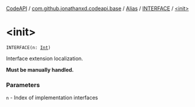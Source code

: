 [CodeAPI](../../../index.md) / [com.github.jonathanxd.codeapi.base](../../index.md) / [Alias](../index.md) / [INTERFACE](index.md) / [&lt;init&gt;](.)

# &lt;init&gt;

`INTERFACE(n: `[`Int`](https://kotlinlang.org/api/latest/jvm/stdlib/kotlin/-int/index.html)`)`

Interface extension localization.

**Must be manually handled.**

### Parameters

`n` - Index of implementation interfaces